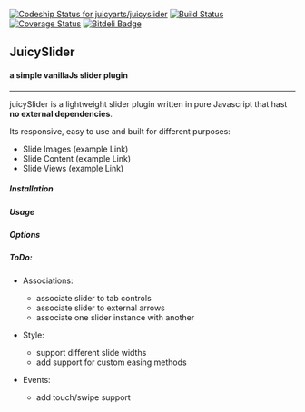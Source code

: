 [ ![Codeship Status for juicyarts/juicyslider](https://codeship.com/projects/e889fb70-d867-0132-c7b9-56577b4e3777/status?branch=develop)](https://codeship.com/projects/78864) [![Build Status](https://travis-ci.org/juicyarts/juicyslider.svg?branch=develop)](https://travis-ci.org/juicyarts/juicyslider) [![Coverage Status](https://coveralls.io/repos/juicyarts/juicyslider/badge.svg?branch=develop)](https://coveralls.io/r/juicyarts/juicyslider?branch=develop)
[![Bitdeli Badge](https://d2weczhvl823v0.cloudfront.net/juicyarts/juicyslider/trend.png)](https://bitdeli.com/free "Bitdeli Badge")

## JuicySlider 
#### a simple vanillaJs slider plugin
------

juicySlider is a lightweight slider plugin written in pure Javascript that hast **no external dependencies**. 

Its responsive, easy to use and built for different purposes:

* Slide Images (example Link)
* Slide Content (example Link) 
* Slide Views (example Link)


##### Installation

##### Usage

##### Options

##### ToDo:

* Associations:
	* associate slider to tab controls
	* associate slider to external arrows
	* associate one slider instance with another
	
* Style:
	* support different slide widths
	* add support for custom easing methods

* Events:
	* add touch/swipe support
	
	
	